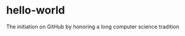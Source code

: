 # hello-world
The initiation on GitHub by honoring a long computer science tradition


<!doctype html>
<html>
   <head>
     <title>  Hello World   </title>
     <style type="css/text">
       
       
       </style>
     
     </head>
            
        <body>
           <div>
           
           
           
           </div>
        
            <script type="javascript/text">
            
            
            
            </script>
        
        
        
        </body>
  
  </html>
